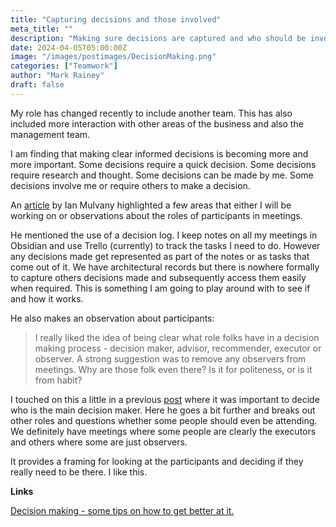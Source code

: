 ```yaml
---
title: "Capturing decisions and those involved"
meta_title: ""
description: "Making sure decisions are captured and who should be involved in making them"
date: 2024-04-05T05:00:00Z
image: "/images/postimages/DecisionMaking.png"
categories: ["Teamwork"]
author: "Mark Rainey"
draft: false
---
```


My role has changed recently to include another team. This has also included more interaction with other areas of the business and also the management team.

<!-- more -->

I am finding that making clear informed decisions is becoming more and more important. Some decisions require a quick decision. Some decisions require research and thought. Some decisions can be made by me. Some decisions involve me or require others to make a decision.

An [article](https://world.hey.com/ian.mulvany/decision-making-some-tips-on-how-to-get-better-at-it-9a589840) by Ian Mulvany highlighted a few areas that either I will be working on or observations about the roles of participants in meetings.

He mentioned the use of a decision log. I keep notes on all my meetings in Obsidian and use Trello (currently) to track the tasks I need to do. However any decisions made get represented as part of the notes or as tasks that come out of it. We have architectural records but there is nowhere formally to capture others decisions made and subsequently access them easily when required. This is something I am going to play around with to see if and how it works.

He also makes an observation about participants:

> I really liked the idea of being clear what role folks have in a decision making process - decision maker, advisor, recommender, executor or observer. A strong suggestion was to remove any observers from meetings. Why are those folk even there? Is it for politeness, or is it from habit?

I touched on this a little in a previous [post](@/posts/decideWhoDecides.md) where it was important to decide who is the main decision maker. Here he goes a bit further and breaks out other roles and questions whether some people should even be attending. We definitely have meetings where some people are clearly the executors and others where some are just observers. 

It provides a framing for looking at the participants and deciding if they really need to be there. I like this.

__Links__

[Decision making - some tips on how to get better at it. ](https://world.hey.com/ian.mulvany/decision-making-some-tips-on-how-to-get-better-at-it-9a589840)
